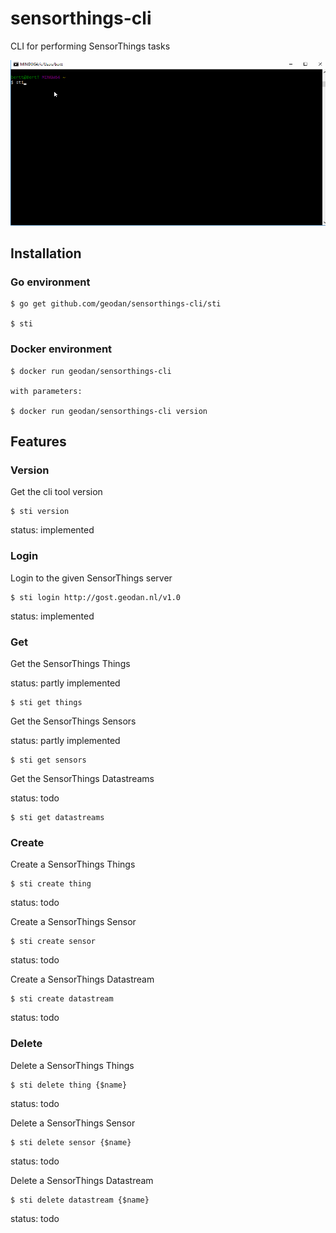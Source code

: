 

# sensorthings-cli
CLI for performing SensorThings tasks

![Demo](sti_demo.gif)

## Installation

### Go environment
``` 
$ go get github.com/geodan/sensorthings-cli/sti

$ sti
```

### Docker environment
``` 
$ docker run geodan/sensorthings-cli

with parameters:

$ docker run geodan/sensorthings-cli version
```


## Features

### Version

Get the cli tool version

```
$ sti version 
```

status: implemented

### Login

Login to the given SensorThings server

```
$ sti login http://gost.geodan.nl/v1.0
```
status: implemented


### Get

Get the SensorThings Things

status: partly implemented

```
$ sti get things 
```

Get the SensorThings Sensors

status: partly implemented

```
$ sti get sensors 
```

Get the SensorThings Datastreams

status: todo

```
$ sti get datastreams 
```

### Create

Create a SensorThings Things

```
$ sti create thing 
```

status: todo

Create a SensorThings Sensor

```
$ sti create sensor
```

status: todo

Create a SensorThings Datastream

```
$ sti create datastream
```

status: todo

### Delete

Delete a SensorThings Things

```
$ sti delete thing {$name}
```
status: todo

Delete a SensorThings Sensor

```
$ sti delete sensor {$name}
```
status: todo

Delete a SensorThings Datastream

```
$ sti delete datastream {$name}
```
status: todo








